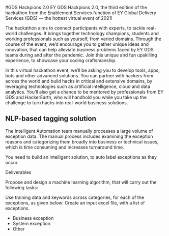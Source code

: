 #GDS Hackpions 2.0
EY GDS Hackpions 2.0, the third edition of the hackathon from the Enablement Services function of EY Global Delivery Services (GDS) — the hottest virtual event of 2021!

The hackathon aims to connect participants with experts, to tackle real-world challenges. It brings together technology champions, students and working professionals such as yourself, from varied domains. Through the course of the event, we’d encourage you to gather unique ideas and innovation, that can help alleviate business problems faced by EY GDS teams during and after the pandemic. Join this unique and fun upskilling experience, to showcase your coding craftsmanship.

In this virtual hackathon event, we’ll be asking you to develop tools, apps, bots and other advanced solutions. You can partner with hackers from across the world and build hacks in critical and extensive domains, by leveraging technologies such as artificial intelligence, cloud and data analytics. You’ll also get a chance to be mentored by professionals from EY GDS and HackerEarth, who will handhold you while you take up the challenge to turn hacks into real-world business solutions.

## NLP-based tagging solution
The Intelligent Automation team manually processes a large volume of exception data. The manual process includes examining the exception reasons and categorizing them broadly into business or technical issues, which is time consuming and increases turnaround time. 

You need to build an intelligent solution, to auto label exceptions as they occur.

Deliverables

Propose and design a machine learning algorithm, that will carry out the following tasks:

Use training data and keywords across categories, for each of the exceptions, as given below:
Create an input excel file, with a list of exceptions.
* Business exception
* System exception
* Other
